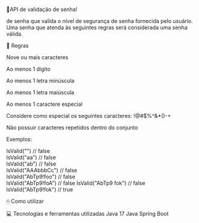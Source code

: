 
🔐API de validação de senha!

de senha que valida o nível de segurança de senha fornecida pelo usuário. Uma senha que atenda às seguintes regras será considerada uma senha válida.

📃 Regras

Nove ou mais caracteres

Ao menos 1 dígito

Ao menos 1 letra minúscula

Ao menos 1 letra maiúscula

Ao menos 1 caractere especial

Considere como especial os seguintes caracteres: !@#$%^&*()-+

Não possuir caracteres repetidos dentro do conjunto

Exemplos:

IsValid("") // false  
IsValid("aa") // false  
IsValid("ab") // false  
IsValid("AAAbbbCc") // false  
IsValid("AbTp9!foo") // false  
IsValid("AbTp9!foA") // false
IsValid("AbTp9 fok") // false
IsValid("AbTp9!fok") // true

🖱 Como utilizar




💻 Tecnologias e ferramentas utilizadas
Java 17
Java Spring Boot
